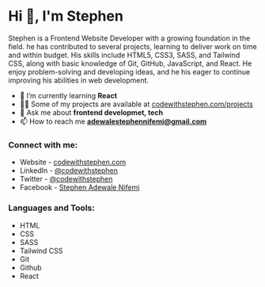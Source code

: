 # Hi 👋, I'm Stephen
Stephen is a Frontend Website Developer with a growing foundation in the field. he has contributed to several projects, learning to deliver work on time and within budget. His skills include HTML5, CSS3, SASS, and Tailwind CSS, along with basic knowledge of Git, GitHub, JavaScript, and React. He enjoy problem-solving and developing ideas, and he his eager to continue improving his abilities in web development.

- 🌱 I’m currently learning **React**
- 👨‍💻 Some of my projects are available at [codewithstephen.com/projects](//codewithstephen.vercel.app/)
- 💬 Ask me about **frontend developmet, tech**
- 📫 How to reach me **adewalestephennifemi@gmail.com**
  
### Connect with me:
- Website - [codewithstephen.com](//codewithstephen.vercel.app/)
- LinkedIn - [@codewithstephen](//www.linkedin.com/in/codewithstephen/)
- Twitter - [@codewithstephen](//x.com/codewithstephen/)
- Facebook - [Stephen Adewale Nifemi](//web.facebook.com/Inventorstephen/)
  
### Languages and Tools:
- HTML
- CSS
- SASS
- Tailwind CSS
- Git
- Github
- React
